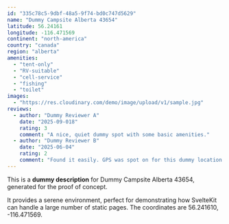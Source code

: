 ```yaml
---
id: "335c78c5-9dbf-48a5-9f74-bd0c747d5629"
name: "Dummy Campsite Alberta 43654"
latitude: 56.24161
longitude: -116.471569
continent: "north-america"
country: "canada"
region: "alberta"
amenities:
  - "tent-only"
  - "RV-suitable"
  - "cell-service"
  - "fishing"
  - "toilet"
images:
  - "https://res.cloudinary.com/demo/image/upload/v1/sample.jpg"
reviews:
  - author: "Dummy Reviewer A"
    date: "2025-09-018"
    rating: 3
    comment: "A nice, quiet dummy spot with some basic amenities."
  - author: "Dummy Reviewer B"
    date: "2025-06-04"
    rating: 2
    comment: "Found it easily. GPS was spot on for this dummy location."
---
```


This is a **dummy description** for Dummy Campsite Alberta 43654, generated for the proof of concept.

It provides a serene environment, perfect for demonstrating how SvelteKit can handle a large number of static pages. The coordinates are 56.241610, -116.471569.
